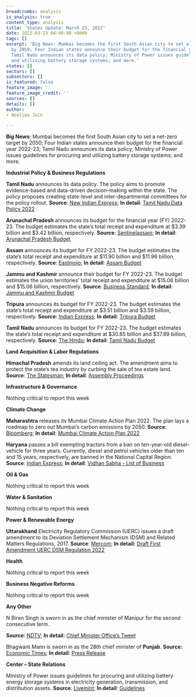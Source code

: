 ```yaml
---
breadcrumbs: analysis
is_analysis: true
content_type: analysis
title: 'States Update: March 23, 2022'
date: 2022-03-23 04:00:00 +0000
tags: []
excerpt: 'Big News: Mumbai becomes the first South Asian city to set a net-zero target
  by 2050; Four Indian states announce their budget for the financial year 2022-23;
  Tamil Nadu announces its data policy; Ministry of Power issues guidelines for procuring
  and utilizing battery storage systems; and more.'
states: []
sectors: []
subsectors: []
is_featured: false
feature_image: ''
feature_image_credit: ''
sources: []
details: []
author:
- Neelima Jain

---
```

**Big News:** Mumbai becomes the first South Asian city to set a net-zero target by 2050; Four Indian states announce their budget for the financial year 2022-23; Tamil Nadu announces its data policy; Ministry of Power issues guidelines for procuring and utilizing battery storage systems; and more.

**Industrial Policy & Business Regulations**

**Tamil Nadu** announces its data policy. The policy aims to promote evidence-based and data-driven decision-making within the state. The policy proposes creating state-level and inter-departmental committees for the policy rollout. **Source**: [New Indian Express](https://www.newindianexpress.com/states/tamil-nadu/2022/mar/17/tn-unveils-data-policy-for-good-governance-2431002.html); **In detail**: [Tamil Nadu Data Policy 2022](https://cms.tn.gov.in/sites/default/files/go/it_e_16_2022_Ms.pdf)

**Arunachal Pradesh** announces its budget for the financial year (FY) 2022-23. The budget estimates the state’s total receipt and expenditure at $3.39 billion and $3.42 billion, respectively. **Source**: [Sentinelassam](https://www.sentinelassam.com/north-east-india-news/arunachal-news/rs-64481-crore-tax-free-deficit-budget-for-arunachal-pradesh-582853); **In detail**: [Arunachal Pradesh Budget](https://www.arunachalbudget.in/docs/glance.pdf)

**Assam** announces its budget for FY 2022-23. The budget estimates the state’s total receipt and expenditure at $11.90 billion and $11.96 billion, respectively. **Source**: [Eastmojo](https://www.eastmojo.com/assam/2022/03/17/assam-budget-2022-23-major-highlights-here/); **In detail**: [Assam Budget](https://finassam.in/budget_documents/)

**Jammu and Kashmir** announce their budget for FY 2022-23. The budget estimates the union territories’ total receipt and expenditure at $15.06 billion and $15.06 billion, respectively. **Source**: [Business Standard](https://www.business-standard.com/budget/article/fm-nirmala-sitharaman-presents-rs-1-42-trn-j-k-budget-in-lok-sabha-122031400659_1.html); **In detail**: [Jammu and Kashmir Budget](https://jakfinance.nic.in/budget/budget2223/2%20Budget%20at%20a%20Glance%202022-23%20(English).pdf)

**Tripura** announces its budget for FY 2022-23. The budget estimates the state’s total receipt and expenditure at $3.51 billion and $3.59 billion, respectively. **Source**: [Indian Express](https://indianexpress.com/article/north-east-india/tripura/tripura-government-presents-rs-26892-crore-tax-free-budget-7824501/); **In detail**: [Tripura Budget](https://finance.tripura.gov.in/sites/default/files/Finance%20Minister%27s%20Speech%20in%20English%20on%20Budget%202022-23.pdf)

**Tamil Nadu** announces its budget for FY 2022-23. The budget estimates the state’s total receipt and expenditure at $30.85 billion and $37.89 billion, respectively. **Source**: [The Hindu](https://www.thehindu.com/news/national/tamil-nadu/tamil-nadu-state-budget-2022-highlights-march-18-2022/article65236666.ece); **In detail**: [Tamil Nadu Budget](https://tnbudget.tn.gov.in/tnweb_files/demands/61%20Annual_Financial_statements.pdf)

**Land Acquisition & Labor Regulations**

**Himachal Pradesh** amends its land ceiling act. The amendment aims to protect the state’s tea industry by curbing the sale of tea estate land. **Source**: [The Statesman](https://www.thestatesman.com/cities/shimla/hp-amends-land-ceiling-act-curb-sale-change-land-use-tea-gardens-1503052271.html); **In detail**: [Assembly Proceedings](https://secure.evidhan.nic.in/SecureFileStructure/Notices/b0ed418b-4f9e-46a4-a2f2-3ab8bc63a701.pdf)

**Infrastructure & Governance**

Nothing critical to report this week

**Climate Change**

**Maharashtra** releases its Mumbai Climate Action Plan 2022. The plan lays a roadmap to zero out Mumbai’s carbon emissions by 2050. **Source**: [Bloomberg](https://www.bloomberg.com/news/articles/2022-03-13/mumbai-becomes-first-south-asian-city-to-detail-net-zero-roadmap); **In detail**: [Mumbai Climate Action Plan 2022](https://drive.google.com/file/d/1gU3Bnhk3UJ_wCFaMC1ognZBdsdDkQBY1/view)

**Haryana** passes a bill exempting tractors from a ban on ten-year-old diesel-vehicle for three years. Currently, diesel and petrol vehicles older than ten and 15 years, respectively, are banned in the National Capital Region. **Source**: [Indian Express](https://indianexpress.com/article/cities/chandigarh/house-passes-bill-to-exempt-old-tractors-from-ban-in-ncr-for-three-years-7823569/); **In detail**: [Vidhan Sabha - List of Business](https://haryanaassembly.gov.in/wp-content/uploads/2022/03/LOB-21.03.2022.pdf)

**Oil & Gas**

Nothing critical to report this week

**Water & Sanitation**

Nothing critical to report this week

**Power & Renewable Energy**

**Uttarakhand** Electricity Regulatory Commission (UERC) issues a draft amendment to its Deviation Settlement Mechanism (DSM) and Related Matters Regulations, 2017. **Source**: [Mercom](https://mercomindia.com/uerc-proposes-amendments-dsm/); **In detail:** [Draft First Amendment UERC DSM Regulation 2022](http://www.uerc.gov.in/Draft%20documents/2022/Amendment%20final_Grid%20Code%20and%20DSM/Draft%20First%20Amendment%20UERC%20DSM%20Regulation%202022.pdf)

**Health**

Nothing critical to report this week

**Business Negative Reforms**

Nothing critical to report this week

**Any Other**

N Biren Singh is sworn in as the chief minister of Manipur for the second consecutive term.

**Source**: [NDTV](https://www.ndtv.com/india-news/n-biren-singh-to-be-manipur-chief-minister-again-says-bjp-2832576); **In detail:** [Chief Minister Office’s Tweet](https://twitter.com/manipur_cmo/status/1505888340305801219?s=20&t=F7THoV5z71b6Gu0B34IKwA)

Bhagwant Mann is sworn in as the 28th chief minister of **Punjab**. **Source:** [Economic Times](https://economictimes.indiatimes.com/news/elections/assembly-elections/punjab/bhagwant-mann-takes-oath-as-punjab-cm-in-bhagat-singhs-native-village/articleshow/90262281.cms); **In detail**: [Press Release](http://diprpunjab.gov.in/?q=content/bhagwant-mann-sworn-28th-chief-minister-punjab-khatkar-kalan-ancestral-village-shaheed-e)

**Center – State Relations**

Ministry of Power issues guidelines for procuring and utilizing battery energy storage systems in electricity generation, transmission, and distribution assets. **Source**: [Livemint](https://www.livemint.com/industry/energy/norms-issued-for-procurement-and-utilisation-of-battery-energy-storage-systems-11647357142792.html); **In detail**: [Guidelines](https://powermin.gov.in/sites/default/files/webform/notices/BESS.pdf)